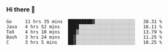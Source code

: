 ### Hi there 👋

<!--
**yeya24/yeya24** is a ✨ _special_ ✨ repository because its `README.md` (this file) appears on your GitHub profile.

Here are some ideas to get you started:

- 🔭 I’m currently working on ...
- 🌱 I’m currently learning ...
- 👯 I’m looking to collaborate on ...
- 🤔 I’m looking for help with ...
- 💬 Ask me about ...
- 📫 How to reach me: ...
- 😄 Pronouns: ...
- ⚡ Fun fact: ...
-->

<!--START_SECTION:waka-->
```text
Go     11 hrs 35 mins  █████████▓░░░░░░░░░░░░░░░   38.31 % 
Java   4 hrs 52 mins   ████░░░░░░░░░░░░░░░░░░░░░   16.11 % 
TeX    4 hrs 10 mins   ███▒░░░░░░░░░░░░░░░░░░░░░   13.79 % 
Bash   3 hrs 24 mins   ██▓░░░░░░░░░░░░░░░░░░░░░░   11.25 % 
C      3 hrs 5 mins    ██▓░░░░░░░░░░░░░░░░░░░░░░   10.25 % 
```
<!--END_SECTION:waka-->
